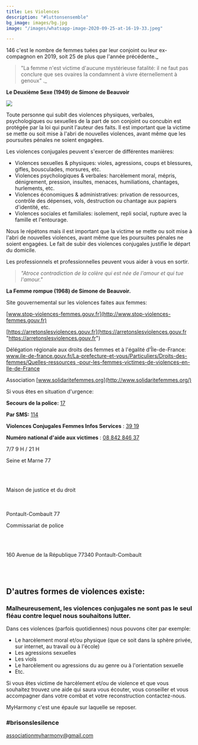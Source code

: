 ```yaml
---
title: Les Violences
description: "#luttonsensemble"
bg_image: images/bg.jpg
image: "/images/whatsapp-image-2020-09-25-at-16-19-33.jpeg"

---
```

146 c'est le nombre de femmes tuées par leur conjoint ou leur ex-compagnon en 2019, soit 25 de plus que l'année précédente._

> "La femme n'est victime d'aucune mystérieuse fatalité: il ne faut pas conclure que ses ovaires la condamnent à vivre éternellement à genoux" ._

**Le Deuxième Sexe (1949) de Simone de Beauvoir**

![](/images/affiche-b-w.png)

Toute personne qui subit des violences physiques, verbales, psychologiques ou sexuelles de la part de son conjoint ou concubin est protégée par la loi qui punit l'auteur des faits. Il est important que la victime se mette ou soit mise à l'abri de nouvelles violences, avant même que les poursuites pénales ne soient engagées.

Les violences conjugales peuvent s'exercer de différentes manières:

* Violences sexuelles & physiques: violes, agressions, coups et blessures, gifles, bousculades, morsures, etc.
* Violences psychologiques & verbales: harcèlement moral, mépris, dénigrement, pression, insultes, menaces, humiliations, chantages, hurlements, etc.
* Violences économiques & administratives: privation de ressources, contrôle des dépenses, vols, destruction ou chantage aux papiers d'identité, etc.
* Violences sociales et familiales: isolement, repli social, rupture avec la famille et l'entourage.

Nous le répétons mais il est important que la victime se mette ou soit mise à l'abri de nouvelles violences, avant même que les poursuites pénales ne soient engagées. Le fait de subir des violences conjugales justifie le départ du domicile.

Les professionnels et professionnelles peuvent vous aider à vous en sortir.

> _"Atroce contradiction de la colère qui est née de l'amour et qui tue l'amour."_

**La Femme rompue (1968) de Simone de Beauvoir.**

Site gouvernemental sur les violences faites aux femmes:

[www.stop-violences-femmes.gouv.fr](http://www.stop-violences-femmes.gouv.fr)

[https://arretonslesviolences.gouv.fr](https://arretonslesviolences.gouv.fr "https://arretonslesviolences.gouv.fr")

Délégation régionale aux droits des femmes et à l'égalité d'Île-de-France: [www.ile-de-france.gouv.fr/La-prefecture-et-vous/Particuliers/Droits-des-femmes/Quelles-ressources -pour-les-femmes-victimes-de-violences-en-Ile-de-France](http://www.ile-de-france.gouv.fr/La-prefecture-et-vous/Particuliers/Droits-des-femmes/Quelles-ressources-pour-les-femmes-victimes-de-violences-en-Ile-de-France)

Association [www.solidaritefemmes.org](http://www.solidaritefemmes.org/)

Si vous êtes en situation d'urgence:

**Secours de la police:**        [17]()

**Par SMS:**        [114]()

**Violences Conjugales Femmes Infos Services** : [39 19]()

**Numéro national d'aide aux victimes** : [08 842 846 37]()

7/7 9 H / 21 H

Seine et Marne 77

</br> </br>

Maison de justice et du droit

</br> </br> Pontault-Combault 77

Commissariat de police

</br> </br>

160 Avenue de la République 77340 Pontault-Combault

</br> </br>

## D'autres formes de violences existe:

### Malheureusement, les violences conjugales ne sont pas le seul fléau contre lequel nous souhaitons lutter.

Dans ces violences (parfois quotidiennes) nous pouvons citer par exemple:

* Le harcèlement moral et/ou physique  (que ce soit dans la sphère privée, sur internet, au travail ou à l'école)
* Les agressions sexuelles
* Les viols
* Le harcèlement ou agressions du au genre ou à l'orientation sexuelle
* Etc.

Si vous êtes victime de harcèlement et/ou de violence et que vous souhaitez trouvez une aide qui saura vous écouter, vous conseiller et vous accompagner dans votre combat et votre reconstruction contactez-nous.

MyHarmony c'est une épaule sur laquelle se reposer.

### #brisonslesilence

associationmyharmony@gmail.com